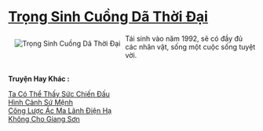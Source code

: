 <a href="https://truyentiki.com/trong-sinh-cuong-da-thoi-dai.31603/" title="Trọng Sinh Cuồng Dã Thời Đại"><h1>Trọng Sinh Cuồng Dã Thời Đại</h1></a><div style="display:table"><img align="right" style="float: left; padding: 10px;" src="https://truyentiki.com/a/img/str/src/31603.jpg" alt="Trọng Sinh Cuồng Dã Thời Đại">Tái sinh vào năm 1992, sẽ có đầy đủ các nhân vật, sống một cuộc sống tuyệt vời.</div><p><br><b>Truyện Hay Khác :</b></p><a href="https://truyentiki.com/ta-co-the-thay-suc-chien-dau.31602/" alt="Ta Có Thể Thấy Sức Chiến Đấu">Ta Có Thể Thấy Sức Chiến Đấu</a><br/><a href="https://wikitruyen.wordpress.com/2020/06/23/hinh-canh-su-menh/" alt="Hình Cảnh Sứ Mệnh">Hình Cảnh Sứ Mệnh</a><br/><a href="https://wikitruyen.wordpress.com/2020/06/23/cong-luoc-ac-ma-lanh-dien-ha/" alt="Công Lược Ác Ma Lãnh Điện Hạ">Công Lược Ác Ma Lãnh Điện Hạ</a><br/><a href="https://truyentiki.wordpress.com/2020/06/08/khong-cho-giang-son/" alt="Không Cho Giang Sơn">Không Cho Giang Sơn</a><br/>